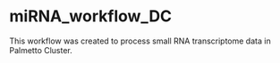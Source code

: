 # miRNA_workflow_DC
This workflow was created to process small RNA transcriptome data in Palmetto Cluster. 
